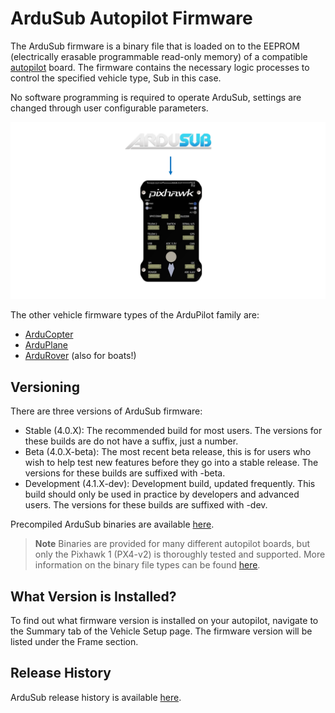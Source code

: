 # ArduSub Autopilot Firmware

The ArduSub firmware is a binary file that is loaded on to the EEPROM (electrically erasable programmable read-only memory) of a compatible [autopilot](/introduction/hardware-options/required-hardware/autopilot.md) board. The firmware contains the necessary logic processes to control the specified vehicle type, Sub in this case.

No software programming is required to operate ArduSub, settings are changed through user configurable parameters.

<img src="/images/introduction/software/software-ardusub.png" class="img-responsive img-center" style="max-height:600px;">

The other vehicle firmware types of the ArduPilot family are:
* [ArduCopter](https://ardupilot.org/copter/index.html)
* [ArduPlane](https://ardupilot.org/plane/index.html)
* [ArduRover](https://ardupilot.org/rover/index.html) (also for boats!)

## Versioning

There are three versions of ArduSub firmware:

* Stable (4.0.X): The recommended build for most users. The versions for these builds are do not have a suffix, just a number.
* Beta (4.0.X-beta): The most recent beta release, this is for users who wish to help test new features before they go into a stable release. The versions for these builds are suffixed with -beta.
* Development (4.1.X-dev): Development build, updated frequently. This build should only be used in practice by developers and advanced users. The versions for these builds are suffixed with -dev.

Precompiled ArduSub binaries are available [here](https://firmware.ardupilot.org/Sub/). 

> **Note** Binaries are provided for many different autopilot boards, but only the Pixhawk 1 (PX4-v2) is thoroughly tested and supported. More information on the binary file types can be found [here](https://ardupilot.org/dev/docs/pre-built-binaries.html).

## What Version is Installed?

To find out what firmware version is installed on your autopilot, navigate to the Summary tab of the Vehicle Setup page. The firmware version will be listed under the Frame section.

## Release History

ArduSub release history is available [here](https://raw.githubusercontent.com/ArduPilot/ardupilot/master/ArduSub/ReleaseNotes.txt).

